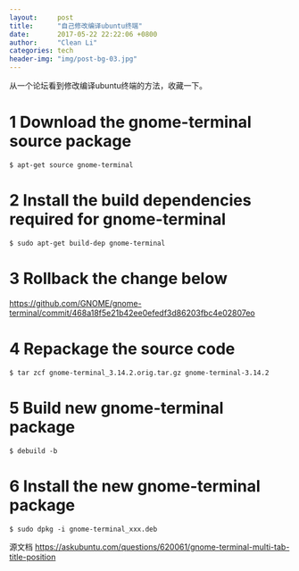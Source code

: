 ```yaml
---
layout:     post
title:      "自己修改编译ubuntu终端"
date:       2017-05-22 22:22:06 +0800
author:     "Clean Li"
categories: tech
header-img: "img/post-bg-03.jpg"
---
```


从一个论坛看到修改编译ubuntu终端的方法，收藏一下。

# 1 Download the gnome-terminal source package
```console
$ apt-get source gnome-terminal
```
# 2 Install the build dependencies required for gnome-terminal
```console
$ sudo apt-get build-dep gnome-terminal
```
# 3 Rollback the change below
<https://github.com/GNOME/gnome-terminal/commit/468a18f5e21b42ee0efedf3d86203fbc4e02807eo>
# 4 Repackage the source code
```console
$ tar zcf gnome-terminal_3.14.2.orig.tar.gz gnome-terminal-3.14.2
```
# 5 Build new gnome-terminal package
```console
$ debuild -b
```
# 6 Install the new gnome-terminal package
```console
$ sudo dpkg -i gnome-terminal_xxx.deb
```
 
源文档 <https://askubuntu.com/questions/620061/gnome-terminal-multi-tab-title-position>
